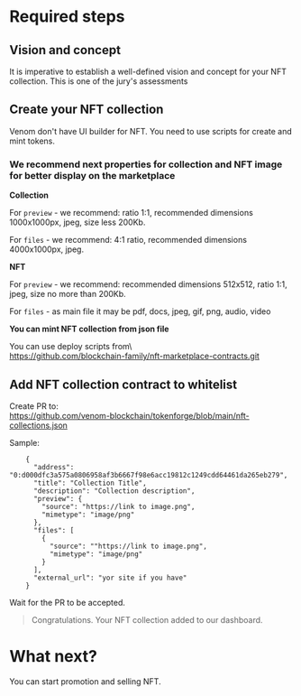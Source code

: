 # Required steps

## Vision and concept

It is imperative to establish a well-defined vision and concept for your NFT collection. This is one of the jury's assessments

## Create your NFT collection

Venom don't have UI builder for NFT. You need to use scripts for create and mint tokens.

### We recommend next properties for collection and NFT image for better display on the marketplace

**Collection**

For `preview` - we recommend: ratio 1:1, recommended dimensions 1000x1000px, jpeg, size less 200Kb. 

For `files`  - we recommend: 4:1 ratio, recommended dimensions 4000x1000px, jpeg.

**NFT**

For `preview` - we recommend: recommended dimensions 512x512, ratio 1:1, jpeg, size no more than 200Kb.

For `files` - as main file it may be pdf, docs, jpeg, gif, png, audio, video

**You can mint NFT collection from json file**

You can use deploy scripts from\  
https://github.com/blockchain-family/nft-marketplace-contracts.git

## Add NFT collection contract to whitelist

Create PR to:\
https://github.com/venom-blockchain/tokenforge/blob/main/nft-collections.json


Sample:
```
    {
      "address": "0:d000dfc3a575a0806958af3b6667f98e6acc19812c1249cdd64461da265eb279",
      "title": "Collection Title",
      "description": "Collection description",
      "preview": {
        "source": "https://link to image.png",
        "mimetype": "image/png"
      },
      "files": [
        {
          "source": ""https://link to image.png",
          "mimetype": "image/png"
        }
      ],
      "external_url": "yor site if you have"
    }
```
Wait for the PR to be accepted.

> Congratulations. Your NFT collection added to our dashboard.

# What next?

You can start promotion and selling NFT.
